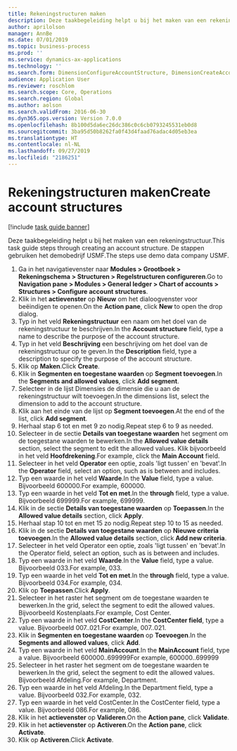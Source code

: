 ```yaml
---
title: Rekeningstructuren maken
description: Deze taakbegeleiding helpt u bij het maken van een rekeningstructuur.
author: aprilolson
manager: AnnBe
ms.date: 07/01/2019
ms.topic: business-process
ms.prod: ''
ms.service: dynamics-ax-applications
ms.technology: ''
ms.search.form: DimensionConfigureAccountStructure, DimensionCreateAccountStructure, DimensionHierarchyAddLevel, DimensionHierarchyConstraintActivate
audience: Application User
ms.reviewer: roschlom
ms.search.scope: Core, Operations
ms.search.region: Global
ms.author: aolson
ms.search.validFrom: 2016-06-30
ms.dyn365.ops.version: Version 7.0.0
ms.openlocfilehash: 8b100d5da6ec26dc386c0c6cb0793245531eb0d8
ms.sourcegitcommit: 3ba95d50b8262fa0f43d4faad76adac4d05eb3ea
ms.translationtype: HT
ms.contentlocale: nl-NL
ms.lasthandoff: 09/27/2019
ms.locfileid: "2186251"
---
```

# <a name="create-account-structures"></a><span data-ttu-id="c6e00-103">Rekeningstructuren maken</span><span class="sxs-lookup"><span data-stu-id="c6e00-103">Create account structures</span></span>

[!include [task guide banner](../../includes/task-guide-banner.md)]

<span data-ttu-id="c6e00-104">Deze taakbegeleiding helpt u bij het maken van een rekeningstructuur.</span><span class="sxs-lookup"><span data-stu-id="c6e00-104">This task guide steps through creating an account structure.</span></span> <span data-ttu-id="c6e00-105">De stappen gebruiken het demobedrijf USMF.</span><span class="sxs-lookup"><span data-stu-id="c6e00-105">The steps use demo data company USMF.</span></span>

1. <span data-ttu-id="c6e00-106">Ga in het navigatievenster naar **Modules > Grootboek > Rekeningschema > Structuren > Regelstructuren configureren**.</span><span class="sxs-lookup"><span data-stu-id="c6e00-106">Go to **Navigation pane > Modules > General ledger > Chart of accounts > Structures > Configure account structures**.</span></span>
2. <span data-ttu-id="c6e00-107">Klik in het **actievenster** op **Nieuw** om het dialoogvenster voor beëindigen te openen.</span><span class="sxs-lookup"><span data-stu-id="c6e00-107">On the **Action pane**, click **New** to open the drop dialog.</span></span>
3. <span data-ttu-id="c6e00-108">Typ in het veld **Rekeningstructuur** een naam om het doel van de rekeningstructuur te beschrijven.</span><span class="sxs-lookup"><span data-stu-id="c6e00-108">In the **Account structure** field, type a name to describe the purpose of the account structure.</span></span>
4. <span data-ttu-id="c6e00-109">Typ in het veld **Beschrijving** een beschrijving om het doel van de rekeningstructuur op te geven.</span><span class="sxs-lookup"><span data-stu-id="c6e00-109">In the **Description** field, type a description to specify the purpose of the account structure.</span></span>
5. <span data-ttu-id="c6e00-110">Klik op **Maken**.</span><span class="sxs-lookup"><span data-stu-id="c6e00-110">Click **Create**.</span></span>
6. <span data-ttu-id="c6e00-111">Klik in **Segmenten en toegestane waarden** op **Segment toevoegen**.</span><span class="sxs-lookup"><span data-stu-id="c6e00-111">In the **Segments and allowed values**, click **Add segment**.</span></span>
7. <span data-ttu-id="c6e00-112">Selecteer in de lijst Dimensies de dimensie die u aan de rekeningstructuur wilt toevoegen.</span><span class="sxs-lookup"><span data-stu-id="c6e00-112">In the dimensions list, select the dimension to add to the account structure.</span></span>
8. <span data-ttu-id="c6e00-113">Klik aan het einde van de lijst op **Segment toevoegen**.</span><span class="sxs-lookup"><span data-stu-id="c6e00-113">At the end of the list, click **Add segment**.</span></span>
9. <span data-ttu-id="c6e00-114">Herhaal stap 6 tot en met 9 zo nodig.</span><span class="sxs-lookup"><span data-stu-id="c6e00-114">Repeat step 6 to 9 as needed.</span></span>
10. <span data-ttu-id="c6e00-115">Selecteer in de sectie **Details van toegestane waarden** het segment om de toegestane waarden te bewerken.</span><span class="sxs-lookup"><span data-stu-id="c6e00-115">In the **Allowed value details** section, select the segment to edit the allowed values.</span></span>
    <span data-ttu-id="c6e00-116">Klik bijvoorbeeld in het veld **Hoofdrekening**.</span><span class="sxs-lookup"><span data-stu-id="c6e00-116">For example, click the **Main Account** field.</span></span>  
11. <span data-ttu-id="c6e00-117">Selecteer in het veld **Operator** een optie, zoals 'ligt tussen' en 'bevat'.</span><span class="sxs-lookup"><span data-stu-id="c6e00-117">In the **Operator** field, select an option, such as is between and includes.</span></span>
12. <span data-ttu-id="c6e00-118">Typ een waarde in het veld **Waarde**.</span><span class="sxs-lookup"><span data-stu-id="c6e00-118">In the **Value** field, type a value.</span></span> <span data-ttu-id="c6e00-119">Bijvoorbeeld 600000.</span><span class="sxs-lookup"><span data-stu-id="c6e00-119">For example, 600000.</span></span>  
13. <span data-ttu-id="c6e00-120">Typ een waarde in het veld **Tot en met**.</span><span class="sxs-lookup"><span data-stu-id="c6e00-120">In the **through** field, type a value.</span></span> <span data-ttu-id="c6e00-121">Bijvoorbeeld 699999.</span><span class="sxs-lookup"><span data-stu-id="c6e00-121">For example, 699999.</span></span>  
14. <span data-ttu-id="c6e00-122">Klik in de sectie **Details van toegestane waarden** op **Toepassen**.</span><span class="sxs-lookup"><span data-stu-id="c6e00-122">In the **Allowed value details** section, click **Apply**.</span></span>
15. <span data-ttu-id="c6e00-123">Herhaal stap 10 tot en met 15 zo nodig.</span><span class="sxs-lookup"><span data-stu-id="c6e00-123">Repeat step 10 to 15 as needed.</span></span>  
16. <span data-ttu-id="c6e00-124">Klik in de sectie **Details van toegestane waarden** op **Nieuwe criteria toevoegen**.</span><span class="sxs-lookup"><span data-stu-id="c6e00-124">In the **Allowed value details** section, click **Add new criteria**.</span></span>
17. <span data-ttu-id="c6e00-125">Selecteer in het veld Operator een optie, zoals 'ligt tussen' en 'bevat'.</span><span class="sxs-lookup"><span data-stu-id="c6e00-125">In the Operator field, select an option, such as is between and includes.</span></span>
18. <span data-ttu-id="c6e00-126">Typ een waarde in het veld **Waarde**.</span><span class="sxs-lookup"><span data-stu-id="c6e00-126">In the **Value** field, type a value.</span></span> <span data-ttu-id="c6e00-127">Bijvoorbeeld 033.</span><span class="sxs-lookup"><span data-stu-id="c6e00-127">For example, 033.</span></span>  
19. <span data-ttu-id="c6e00-128">Typ een waarde in het veld **Tot en met**.</span><span class="sxs-lookup"><span data-stu-id="c6e00-128">In the **through** field, type a value.</span></span> <span data-ttu-id="c6e00-129">Bijvoorbeeld 034.</span><span class="sxs-lookup"><span data-stu-id="c6e00-129">For example, 034.</span></span>  
20. <span data-ttu-id="c6e00-130">Klik op **Toepassen**.</span><span class="sxs-lookup"><span data-stu-id="c6e00-130">Click **Apply**.</span></span>
21. <span data-ttu-id="c6e00-131">Selecteer in het raster het segment om de toegestane waarden te bewerken.</span><span class="sxs-lookup"><span data-stu-id="c6e00-131">In the grid, select the segment to edit the allowed values.</span></span> <span data-ttu-id="c6e00-132">Bijvoorbeeld Kostenplaats.</span><span class="sxs-lookup"><span data-stu-id="c6e00-132">For example, Cost Center.</span></span>  
22. <span data-ttu-id="c6e00-133">Typ een waarde in het veld **CostCenter**.</span><span class="sxs-lookup"><span data-stu-id="c6e00-133">In the **CostCenter field**, type a value.</span></span> <span data-ttu-id="c6e00-134">Bijvoorbeeld 007..021.</span><span class="sxs-lookup"><span data-stu-id="c6e00-134">For example, 007..021.</span></span>  
23. <span data-ttu-id="c6e00-135">Klik in **Segmenten en toegestane waarden** op **Toevoegen**.</span><span class="sxs-lookup"><span data-stu-id="c6e00-135">In the **Segments and allowed values**, click **Add**.</span></span>
24. <span data-ttu-id="c6e00-136">Typ een waarde in het veld **MainAccount**.</span><span class="sxs-lookup"><span data-stu-id="c6e00-136">In the **MainAccount** field, type a value.</span></span> <span data-ttu-id="c6e00-137">Bijvoorbeeld 600000..699999</span><span class="sxs-lookup"><span data-stu-id="c6e00-137">For example, 600000..699999</span></span>  
25. <span data-ttu-id="c6e00-138">Selecteer in het raster het segment om de toegestane waarden te bewerken.</span><span class="sxs-lookup"><span data-stu-id="c6e00-138">In the grid, select the segment to edit the allowed values.</span></span> <span data-ttu-id="c6e00-139">Bijvoorbeeld Afdeling.</span><span class="sxs-lookup"><span data-stu-id="c6e00-139">For example, Department.</span></span>  
26. <span data-ttu-id="c6e00-140">Typ een waarde in het veld Afdeling.</span><span class="sxs-lookup"><span data-stu-id="c6e00-140">In the Department field, type a value.</span></span> <span data-ttu-id="c6e00-141">Bijvoorbeeld 032.</span><span class="sxs-lookup"><span data-stu-id="c6e00-141">For example, 032.</span></span>  
27. <span data-ttu-id="c6e00-142">Typ een waarde in het veld CostCenter.</span><span class="sxs-lookup"><span data-stu-id="c6e00-142">In the CostCenter field, type a value.</span></span> <span data-ttu-id="c6e00-143">Bijvoorbeeld 086.</span><span class="sxs-lookup"><span data-stu-id="c6e00-143">For example, 086.</span></span>  
28. <span data-ttu-id="c6e00-144">Klik in het **actievenster** op **Valideren**.</span><span class="sxs-lookup"><span data-stu-id="c6e00-144">On the **Action pane**, click **Validate**.</span></span>
29. <span data-ttu-id="c6e00-145">Klik in het **actievenster** op **Activeren**.</span><span class="sxs-lookup"><span data-stu-id="c6e00-145">On the **Action pane**, click **Activate**.</span></span>
30. <span data-ttu-id="c6e00-146">Klik op **Activeren**.</span><span class="sxs-lookup"><span data-stu-id="c6e00-146">Click **Activate**.</span></span>

